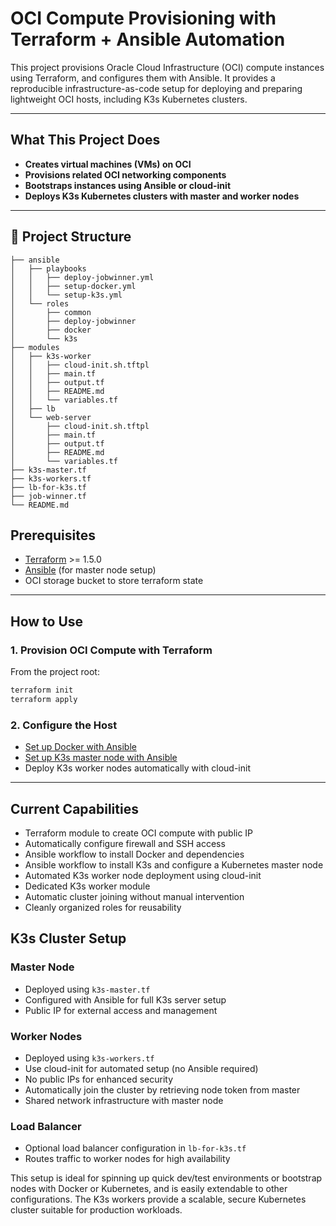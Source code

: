 # OCI Compute Provisioning with Terraform + Ansible Automation

This project provisions Oracle Cloud Infrastructure (OCI) compute instances using Terraform, and configures them with Ansible. It provides a reproducible infrastructure-as-code setup for deploying and preparing lightweight OCI hosts, including K3s Kubernetes clusters.

---

## What This Project Does

- **Creates virtual machines (VMs) on OCI**
- **Provisions related OCI networking components**
- **Bootstraps instances using Ansible or cloud-init**
- **Deploys K3s Kubernetes clusters with master and worker nodes**

---

## 📁 Project Structure

```
├── ansible
│   ├── playbooks
│   │   ├── deploy-jobwinner.yml
│   │   ├── setup-docker.yml
│   │   └── setup-k3s.yml
│   └── roles
│       ├── common
│       ├── deploy-jobwinner
│       ├── docker
│       └── k3s
├── modules
│   ├── k3s-worker
│   │   ├── cloud-init.sh.tftpl
│   │   ├── main.tf
│   │   ├── output.tf
│   │   ├── README.md
│   │   └── variables.tf
│   ├── lb
│   └── web-server
│       ├── cloud-init.sh.tftpl
│       ├── main.tf
│       ├── output.tf
│       ├── README.md
│       └── variables.tf
├── k3s-master.tf
├── k3s-workers.tf
├── lb-for-k3s.tf
├── job-winner.tf
└── README.md
```

## Prerequisites

- [Terraform](https://www.terraform.io/downloads.html) >= 1.5.0
- [Ansible](https://docs.ansible.com/ansible/latest/installation_guide/intro_installation.html) (for master node setup)
- OCI storage bucket to store terraform state

---

## How to Use

### 1. Provision OCI Compute with Terraform

From the project root:

```bash
terraform init
terraform apply
```

### 2. Configure the Host

- [Set up Docker with Ansible](./docker.md)
- [Set up K3s master node with Ansible](./k3s.md)
- Deploy K3s worker nodes automatically with cloud-init

---

## Current Capabilities

- Terraform module to create OCI compute with public IP
- Automatically configure firewall and SSH access
- Ansible workflow to install Docker and dependencies
- Ansible workflow to install K3s and configure a Kubernetes master node
- Automated K3s worker node deployment using cloud-init
- Dedicated K3s worker module
- Automatic cluster joining without manual intervention
- Cleanly organized roles for reusability

## K3s Cluster Setup

### Master Node
- Deployed using `k3s-master.tf`
- Configured with Ansible for full K3s server setup
- Public IP for external access and management

### Worker Nodes
- Deployed using `k3s-workers.tf`
- Use cloud-init for automated setup (no Ansible required)
- No public IPs for enhanced security
- Automatically join the cluster by retrieving node token from master
- Shared network infrastructure with master node

### Load Balancer
- Optional load balancer configuration in `lb-for-k3s.tf`
- Routes traffic to worker nodes for high availability

This setup is ideal for spinning up quick dev/test environments or bootstrap nodes with Docker or Kubernetes, and is easily extendable to other configurations. The K3s workers provide a scalable, secure Kubernetes cluster suitable for production workloads.
